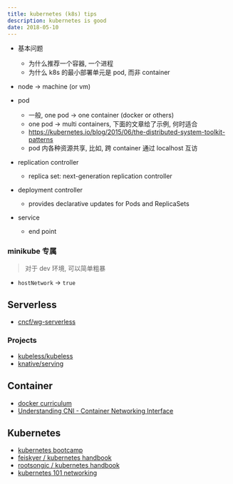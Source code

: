 ```yaml
---
title: kubernetes (k8s) tips
description: kubernetes is good
date: 2018-05-10
---
```


* 基本问题
  - 为什么推荐一个容器, 一个进程
  - 为什么 k8s 的最小部署单元是 pod, 而非 container

* node -> machine (or vm)

* pod
  - 一般, one pod -> one container (docker or others)
  - one pod -> multi containers, 下面的文章给了示例, 何时适合
  - https://kubernetes.io/blog/2015/06/the-distributed-system-toolkit-patterns
  - pod 内各种资源共享, 比如, 跨 container 通过 localhost 互访

* replication controller
  - replica set: next-generation replication controller

* deployment controller
  - provides declarative updates for Pods and ReplicaSets

* service
  - end point

### minikube 专属

> 对于 dev 环境, 可以简单粗暴

* `hostNetwork` -> `true`

## Serverless

* [cncf/wg-serverless](https://github.com/cncf/wg-serverless)

### Projects

* [kubeless/kubeless](https://github.com/kubeless/kubeless)
* [knative/serving](https://github.com/knative/serving)

## Container

* [docker curriculum](https://docker-curriculum.com)
* [Understanding CNI - Container Networking Interface](http://www.dasblinkenlichten.com/understanding-cni-container-networking-interface)

##  Kubernetes

* [kubernetes bootcamp](https://kubernetesbootcamp.github.io/kubernetes-bootcamp)
* [feiskyer / kubernetes handbook](https://github.com/feiskyer/kubernetes-handbook)
* [rootsongjc / kubernetes handbook](https://github.com/rootsongjc/kubernetes-handbook)
* [kubernetes 101 networking](http://www.dasblinkenlichten.com/kubernetes-101-networking)
